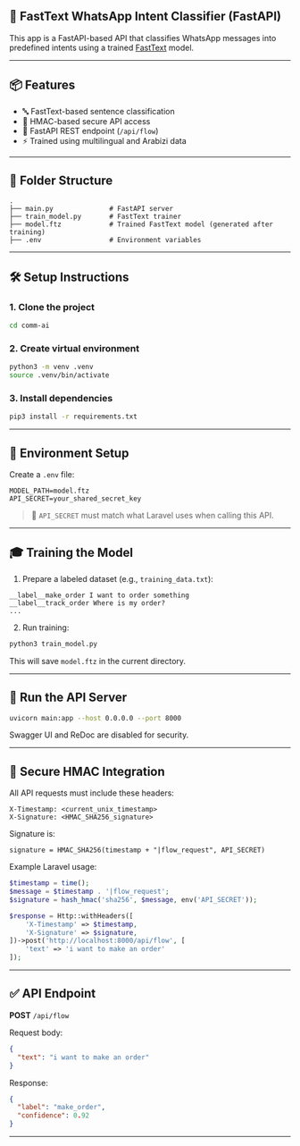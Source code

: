     

## 🧠 FastText WhatsApp Intent Classifier (FastAPI)

This app is a FastAPI-based API that classifies WhatsApp messages into predefined intents using a trained [FastText](https://fasttext.cc/) model.

---

## 📦 Features

* 🔤 FastText-based sentence classification
* 🔐 HMAC-based secure API access
* 🚀 FastAPI REST endpoint (`/api/flow`)
* ⚡ Trained using multilingual and Arabizi data

---

## 📁 Folder Structure

```
.
├── main.py              # FastAPI server
├── train_model.py       # FastText trainer
├── model.ftz            # Trained FastText model (generated after training)
├── .env                 # Environment variables
```

---

## 🛠️ Setup Instructions

### 1. Clone the project

```bash
cd comm-ai
```

### 2. Create virtual environment

```bash
python3 -m venv .venv
source .venv/bin/activate
```

### 3. Install dependencies

```bash
pip3 install -r requirements.txt
```

---

## 🔐 Environment Setup

Create a `.env` file:

```env
MODEL_PATH=model.ftz
API_SECRET=your_shared_secret_key
```

> 🔐 `API_SECRET` must match what Laravel uses when calling this API.

---

## 🎓 Training the Model

1. Prepare a labeled dataset (e.g., `training_data.txt`):

```
__label__make_order I want to order something
__label__track_order Where is my order?
...
```

2. Run training:

```bash
python3 train_model.py
```

This will save `model.ftz` in the current directory.

---

## 🚀 Run the API Server

```bash
uvicorn main:app --host 0.0.0.0 --port 8000
```

Swagger UI and ReDoc are disabled for security.

---

## 🔐 Secure HMAC Integration

All API requests must include these headers:

```http
X-Timestamp: <current_unix_timestamp>
X-Signature: <HMAC_SHA256_signature>
```

Signature is:

```text
signature = HMAC_SHA256(timestamp + "|flow_request", API_SECRET)
```

Example Laravel usage:

```php
$timestamp = time();
$message = $timestamp . '|flow_request';
$signature = hash_hmac('sha256', $message, env('API_SECRET'));

$response = Http::withHeaders([
    'X-Timestamp' => $timestamp,
    'X-Signature' => $signature,
])->post('http://localhost:8000/api/flow', [
    'text' => 'i want to make an order'
]);
```

---

## ✅ API Endpoint

**POST** `/api/flow`

Request body:

```json
{
  "text": "i want to make an order"
}
```

Response:

```json
{
  "label": "make_order",
  "confidence": 0.92
}
```

---


